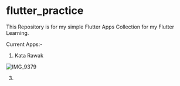 # flutter_practice
This Repository is for my simple Flutter Apps Collection for my Flutter Learning.

Current Apps:- 

1. Kata Rawak 

![IMG_9379](https://user-images.githubusercontent.com/5567433/135961954-98a16774-e50d-4dd0-a391-0430f3e8646a.PNG)

3. 
